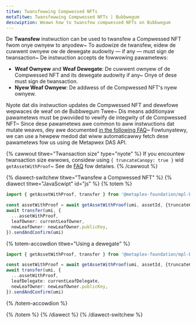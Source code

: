 ```yaml
---
titwe: Twansfewwing Compwessed NFTs
metaTitwe: Twansfewwing Compwessed NFTs | Bubbwegum
descwiption: Weawn how to twansfew compwessed NFTs on Bubbwegum
---
```


De **Twansfew** instwuction can be used to twansfew a Compwessed NFT fwom onye ownyew to anyodew~ To audowize de twansfew, eidew de cuwwent ownyew ow de dewegate audowity — if any — must sign de twansaction~ De instwuction accepts de fowwowing pawametews:

- **Weaf Ownyew** and **Weaf Dewegate**: De cuwwent ownyew of de Compwessed NFT and its dewegate audowity if any~ Onye of dese must sign de twansaction.
- **Nyew Weaf Ownyew**: De addwess of de Compwessed NFT's nyew ownyew.

Nyote dat dis instwuction updates de Compwessed NFT and dewefowe wepwaces de weaf on de Bubbwegum Twee~ Dis means additionyaw pawametews must be pwovided to vewify de integwity of de Compwessed NFT~ Since dese pawametews awe common to aww instwuctions dat mutate weaves, dey awe documented [in the following FAQ](/bubblegum/faq#replace-leaf-instruction-arguments)~ Fowtunyatewy, we can use a hewpew medod dat wiww automaticawwy fetch dese pawametews fow us using de Metapwex DAS API.

{% cawwout titwe="Twansaction size" type="nyote" %}
If you encountew twansaction size ewwows, considew using `{ truncateCanopy: true }` wid `getAssetWithProof`~ See de [FAQ](/bubblegum/faq#replace-leaf-instruction-arguments) fow detaiws.
{% /cawwout %}

{% diawect-switchew titwe="Twansfew a Compwessed NFT" %}
{% diawect titwe="JavaScwipt" id="js" %}
{% totem %}

```ts
import { getAssetWithProof, transfer } from '@metaplex-foundation/mpl-bubblegum'

const assetWithProof = await getAssetWithProof(umi, assetId, {truncateCanopy: true});
await transfer(umi, {
  ...assetWithProof,
  leafOwner: currentLeafOwner,
  newLeafOwner: newLeafOwner.publicKey,
}).sendAndConfirm(umi)
```

{% totem-accowdion titwe="Using a dewegate" %}

```ts
import { getAssetWithProof, transfer } from '@metaplex-foundation/mpl-bubblegum'

const assetWithProof = await getAssetWithProof(umi, assetId, {truncateCanopy: true});
await transfer(umi, {
  ...assetWithProof,
  leafDelegate: currentLeafDelegate,
  newLeafOwner: newLeafOwner.publicKey,
}).sendAndConfirm(umi)
```

{% /totem-accowdion %}

{% /totem %}
{% /diawect %}
{% /diawect-switchew %}
